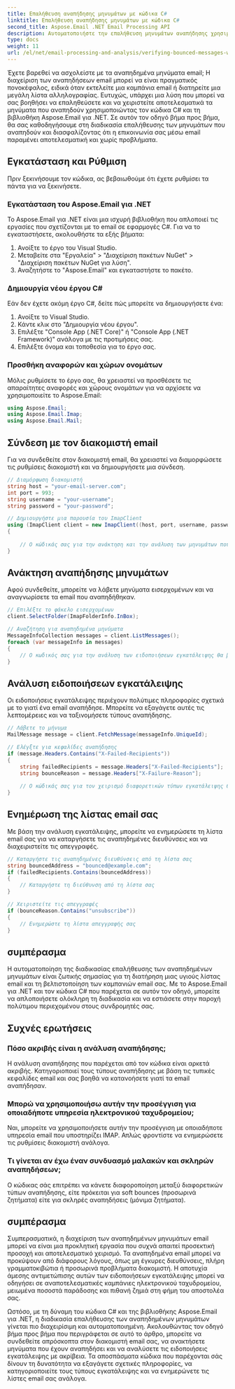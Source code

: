 ```yaml
---
title: Επαλήθευση αναπήδησης μηνυμάτων με κώδικα C#
linktitle: Επαλήθευση αναπήδησης μηνυμάτων με κώδικα C#
second_title: Aspose.Email .NET Email Processing API
description: Αυτοματοποιήστε την επαλήθευση μηνυμάτων αναπήδησης χρησιμοποιώντας C# & Aspose.Email για .NET. Διαχειριστείτε εύκολα τις λίστες email και βελτιώστε την αποτελεσματικότητα της καμπάνιας.
type: docs
weight: 11
url: /el/net/email-processing-and-analysis/verifying-bounced-messages-with-csharp-code/
---
```


Έχετε βαρεθεί να ασχολείστε με τα αναπηδημένα μηνύματα email; Η διαχείριση των αναπηδήσεων email μπορεί να είναι πραγματικός πονοκέφαλος, ειδικά όταν εκτελείτε μια καμπάνια email ή διατηρείτε μια μεγάλη λίστα αλληλογραφίας. Ευτυχώς, υπάρχει μια λύση που μπορεί να σας βοηθήσει να επαληθεύσετε και να χειριστείτε αποτελεσματικά τα μηνύματα που αναπηδούν χρησιμοποιώντας τον κώδικα C# και τη βιβλιοθήκη Aspose.Email για .NET. Σε αυτόν τον οδηγό βήμα προς βήμα, θα σας καθοδηγήσουμε στη διαδικασία επαλήθευσης των μηνυμάτων που αναπηδούν και διασφαλίζοντας ότι η επικοινωνία σας μέσω email παραμένει αποτελεσματική και χωρίς προβλήματα.

## Εγκατάσταση και Ρύθμιση

Πριν ξεκινήσουμε τον κώδικα, ας βεβαιωθούμε ότι έχετε ρυθμίσει τα πάντα για να ξεκινήσετε.

### Εγκατάσταση του Aspose.Email για .NET

Το Aspose.Email για .NET είναι μια ισχυρή βιβλιοθήκη που απλοποιεί τις εργασίες που σχετίζονται με το email σε εφαρμογές C#. Για να το εγκαταστήσετε, ακολουθήστε τα εξής βήματα:

1. Ανοίξτε το έργο του Visual Studio.
2. Μεταβείτε στα "Εργαλεία" > "Διαχείριση πακέτων NuGet" > "Διαχείριση πακέτων NuGet για λύση".
3. Αναζητήστε το "Aspose.Email" και εγκαταστήστε το πακέτο.

### Δημιουργία νέου έργου C#

Εάν δεν έχετε ακόμη έργο C#, δείτε πώς μπορείτε να δημιουργήσετε ένα:

1. Ανοίξτε το Visual Studio.
2. Κάντε κλικ στο "Δημιουργία νέου έργου".
3. Επιλέξτε "Console App (.NET Core)" ή "Console App (.NET Framework)" ανάλογα με τις προτιμήσεις σας.
4. Επιλέξτε όνομα και τοποθεσία για το έργο σας.

### Προσθήκη αναφορών και χώρων ονομάτων

Μόλις ρυθμίσετε το έργο σας, θα χρειαστεί να προσθέσετε τις απαραίτητες αναφορές και χώρους ονομάτων για να αρχίσετε να χρησιμοποιείτε το Aspose.Email:

```csharp
using Aspose.Email;
using Aspose.Email.Imap;
using Aspose.Email.Mail;
```

## Σύνδεση με τον διακομιστή email

Για να συνδεθείτε στον διακομιστή email, θα χρειαστεί να διαμορφώσετε τις ρυθμίσεις διακομιστή και να δημιουργήσετε μια σύνδεση.

```csharp
// Διαμόρφωση διακομιστή
string host = "your-email-server.com";
int port = 993;
string username = "your-username";
string password = "your-password";

// Δημιουργήστε μια παρουσία του ImapClient
using (ImapClient client = new ImapClient((host, port, username, password))
{
   
    // Ο κώδικάς σας για την ανάκτηση και την ανάλυση των μηνυμάτων που αναπηδούν θα βρίσκεται εδώ
}
```

## Ανάκτηση αναπήδησης μηνυμάτων

Αφού συνδεθείτε, μπορείτε να λάβετε μηνύματα εισερχομένων και να αναγνωρίσετε τα email που αναπηδήθηκαν.

```csharp
// Επιλέξτε το φάκελο εισερχομένων
client.SelectFolder(ImapFolderInfo.InBox);

// Αναζήτηση για αναπηδημένα μηνύματα
MessageInfoCollection messages = client.ListMessages();
foreach (var messageInfo in messages)
{
    // Ο κωδικός σας για την ανάλυση των ειδοποιήσεων εγκατάλειψης θα βρίσκεται εδώ
}
```

## Ανάλυση ειδοποιήσεων εγκατάλειψης

Οι ειδοποιήσεις εγκατάλειψης περιέχουν πολύτιμες πληροφορίες σχετικά με το γιατί ένα email αναπήδησε. Μπορείτε να εξαγάγετε αυτές τις λεπτομέρειες και να ταξινομήσετε τύπους αναπήδησης.

```csharp
// Λάβετε το μήνυμα
MailMessage message = client.FetchMessage(messageInfo.UniqueId);

// Ελέγξτε για κεφαλίδες αναπήδησης
if (message.Headers.Contains("X-Failed-Recipients"))
{
    string failedRecipients = message.Headers["X-Failed-Recipients"];
    string bounceReason = message.Headers["X-Failure-Reason"];
    
    // Ο κώδικάς σας για τον χειρισμό διαφορετικών τύπων εγκατάλειψης θα βρίσκεται εδώ
}
```

## Ενημέρωση της λίστας email σας

Με βάση την ανάλυση εγκατάλειψης, μπορείτε να ενημερώσετε τη λίστα email σας για να καταργήσετε τις αναπηδημένες διευθύνσεις και να διαχειριστείτε τις απεγγραφές.

```csharp
// Καταργήστε τις αναπηδημένες διευθύνσεις από τη λίστα σας
string bouncedAddress = "bounced@example.com";
if (failedRecipients.Contains(bouncedAddress))
{
    // Καταργήστε τη διεύθυνση από τη λίστα σας
}

// Χειριστείτε τις απεγγραφές
if (bounceReason.Contains("unsubscribe"))
{
    // Ενημερώστε τη λίστα απεγγραφής σας
}
```

## συμπέρασμα

Η αυτοματοποίηση της διαδικασίας επαλήθευσης των αναπηδημένων μηνυμάτων είναι ζωτικής σημασίας για τη διατήρηση μιας υγιούς λίστας email και τη βελτιστοποίηση των καμπανιών email σας. Με το Aspose.Email για .NET και τον κώδικα C# που παρέχεται σε αυτόν τον οδηγό, μπορείτε να απλοποιήσετε ολόκληρη τη διαδικασία και να εστιάσετε στην παροχή πολύτιμου περιεχομένου στους συνδρομητές σας.

## Συχνές ερωτήσεις

### Πόσο ακριβής είναι η ανάλυση αναπήδησης;

Η ανάλυση αναπήδησης που παρέχεται από τον κώδικα είναι αρκετά ακριβής. Κατηγοριοποιεί τους τύπους αναπήδησης με βάση τις τυπικές κεφαλίδες email και σας βοηθά να κατανοήσετε γιατί τα email αναπήδησαν.

### Μπορώ να χρησιμοποιήσω αυτήν την προσέγγιση για οποιαδήποτε υπηρεσία ηλεκτρονικού ταχυδρομείου;

Ναι, μπορείτε να χρησιμοποιήσετε αυτήν την προσέγγιση με οποιαδήποτε υπηρεσία email που υποστηρίζει IMAP. Απλώς φροντίστε να ενημερώσετε τις ρυθμίσεις διακομιστή ανάλογα.

### Τι γίνεται αν έχω έναν συνδυασμό μαλακών και σκληρών αναπηδήσεων;

Ο κώδικας σάς επιτρέπει να κάνετε διαφοροποίηση μεταξύ διαφορετικών τύπων αναπήδησης, είτε πρόκειται για soft bounces (προσωρινά ζητήματα) είτε για σκληρές αναπηδήσεις (μόνιμα ζητήματα).

## συμπέρασμα

Συμπερασματικά, η διαχείριση των αναπηδημένων μηνυμάτων email μπορεί να είναι μια προκλητική εργασία που συχνά απαιτεί προσεκτική προσοχή και αποτελεσματικό χειρισμό. Τα αναπηδημένα email μπορεί να προκύψουν από διάφορους λόγους, όπως μη έγκυρες διευθύνσεις, πλήρη γραμματοκιβώτια ή προσωρινά προβλήματα διακομιστή. Η αποτυχία άμεσης αντιμετώπισης αυτών των ειδοποιήσεων εγκατάλειψης μπορεί να οδηγήσει σε αναποτελεσματικές καμπάνιες ηλεκτρονικού ταχυδρομείου, μειωμένα ποσοστά παράδοσης και πιθανή ζημιά στη φήμη του αποστολέα σας.

Ωστόσο, με τη δύναμη του κώδικα C# και της βιβλιοθήκης Aspose.Email για .NET, η διαδικασία επαλήθευσης των αναπηδημένων μηνυμάτων γίνεται πιο διαχειρίσιμη και αυτοματοποιημένη. Ακολουθώντας τον οδηγό βήμα προς βήμα που περιγράφεται σε αυτό το άρθρο, μπορείτε να συνδεθείτε απρόσκοπτα στον διακομιστή email σας, να ανακτήσετε μηνύματα που έχουν αναπηδήσει και να αναλύσετε τις ειδοποιήσεις εγκατάλειψης με ακρίβεια. Τα αποσπάσματα κώδικα που παρέχονται σάς δίνουν τη δυνατότητα να εξαγάγετε σχετικές πληροφορίες, να κατηγοριοποιείτε τους τύπους εγκατάλειψης και να ενημερώνετε τις λίστες email σας ανάλογα.